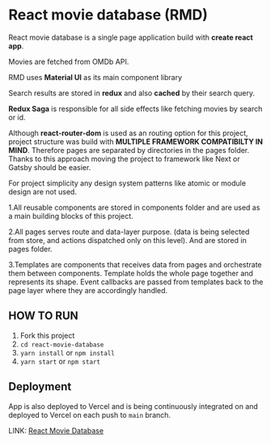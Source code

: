 # React movie database (RMD)

React movie database is a single page application build with **create react app**.

Movies are fetched from OMDb API.

RMD uses **Material UI** as its main component library

Search results are stored in **redux** and also **cached** by their search query.

**Redux Saga** is responsible for all side effects like fetching movies by search or id.

Although **react-router-dom** is used as an routing option for this project, project structure was build with **MULTIPLE FRAMEWORK COMPATIBILTY IN MIND**.
Therefore pages are separated by directories in the pages folder. Thanks to this approach moving the project to framework like Next or Gatsby should be easier.

For project simplicity any design system patterns like atomic or module design are not used.

1.All reusable components are stored in components folder and are used as a main building blocks of this project.

2.All pages serves route and data-layer purpose. (data is being selected from store, and actions dispatched only on this level). And are stored in pages folder.

3.Templates are components that receives data from pages and orchestrate them between components. Template holds the whole page together and represents its shape. Event callbacks are passed from templates back to the page layer where they are accordingly handled.


## HOW TO RUN

1. Fork this project
2. ```cd react-movie-database```
3. ```yarn install``` or ```npm install```
4. ```yarn start``` or ```npm start```


## Deployment

App is also deployed to Vercel and is being continuously integrated on and deployed to Vercel on each push to ```main``` branch.

LINK: [React Movie Database](https://react-movie-database.vercel.app/)
